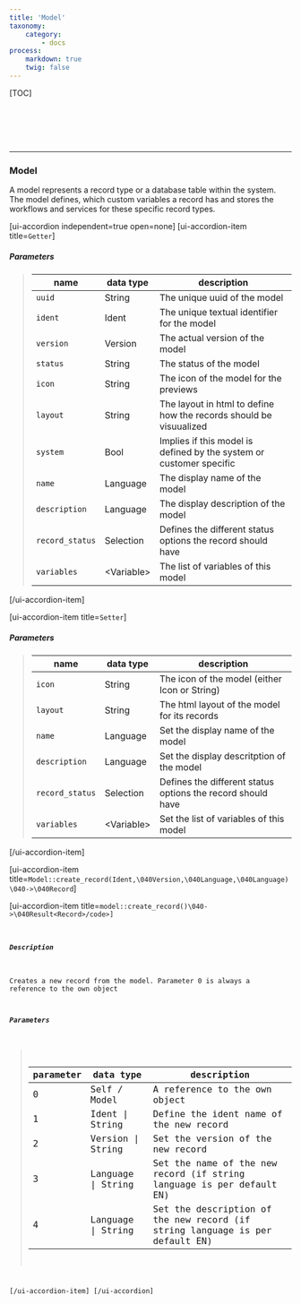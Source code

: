 ```yaml
---
title: 'Model'
taxonomy:
    category:
        - docs
process:
    markdown: true
    twig: false
---
```


[TOC]

<br><br><br><br>

------------------------------------------------------------------------------------------
### Model
A model represents a record type or a database table within the system. The model defines, which
custom variables a record has and stores the workflows and services for these specific record types.

[ui-accordion independent=true open=none]
[ui-accordion-item title=<code>Getter</code>]

##### Parameters
> | name      | data type               | description                                                         |
> |-----------|-------------------------|---------------------------------------------------------------------|
> | `uuid`    | String                  | The unique uuid of the model                                        |
> | `ident`   | Ident                   | The unique textual identifier for the model                         |
> | `version` | Version                 | The actual version of the model                                     |
> | `status`  | String                  | The status of the model                                             |
> | `icon`    | String                  | The icon of the model for the previews                              |
> | `layout`  | String                  | The layout in html to define how the records should be visuualized  |
> | `system`  | Bool                    | Implies if this model is defined by the system or customer specific |
> | `name`    | Language                | The display name of the model                                       |
> | `description`   | Language          | The display description of the model                                |
> | `record_status` | Selection         | Defines the different status options the record should have         |
> | `variables`     | &lt;Variable&gt;  | The list of variables of this model                                 |

[/ui-accordion-item]

[ui-accordion-item title=<code>Setter</code>]

##### Parameters
> | name            | data type          | description                                                 |
> |-----------------|--------------------|-------------------------------------------------------------|
> | `icon`          | String             | The icon of the model (either Icon or String)               |
> | `layout`        | String             | The html layout of the model for its records                |
> | `name`          | Language           | Set the display name of the model                           |
> | `description`   | Language           | Set the display descritption of the model                   |
> | `record_status` | Selection          | Defines the different status options the record should have |
> | `variables`     | &lt;Variable&gt;   | Set the list of variables of this model                     |

[/ui-accordion-item]

[ui-accordion-item title=<code>Model::create_record(Ident,\040Version,\040Language,\040Language)\040->\040Record</code>]

[ui-accordion-item title=<code>model::create_record()\040->\040Result&lt;Record&gt;/code>]

##### Description
Creates a new record from the model. Parameter 0 is always a reference to the own object

##### Parameters
> | parameter | data type            | description                                                    |
> |-----------|----------------------|----------------------------------------------------------------|
> | 0         | Self / Model         | A reference to the own object                                  |
> | 1         | Ident \| String      | Define the ident name of the new record                        |
> | 2         | Version \| String    | Set the version of the new record                              |
> | 3         | Language \| String   | Set the name of the new record (if string language is per default EN) |
> | 4         | Language \| String   | Set the description of the new record (if string language is per default EN) |

[/ui-accordion-item]
[/ui-accordion]